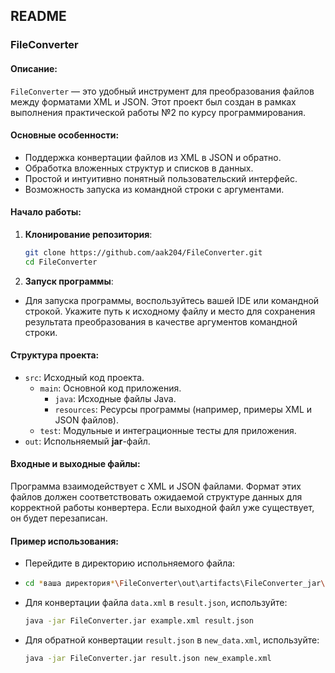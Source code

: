 ## README

### FileConverter

#### Описание:

`FileConverter` — это удобный инструмент для преобразования файлов между форматами XML и JSON. Этот проект был создан в рамках выполнения практической работы №2 по курсу программирования.

#### Основные особенности:

- Поддержка конвертации файлов из XML в JSON и обратно.
- Обработка вложенных структур и списков в данных.
- Простой и интуитивно понятный пользовательский интерфейс.
- Возможность запуска из командной строки с аргументами.

#### Начало работы:

1. **Клонирование репозитория**:
    ```bash
    git clone https://github.com/aak204/FileConverter.git
    cd FileConverter
    ```

2. **Запуск программы**:
- Для запуска программы, воспользуйтесь вашей IDE или командной строкой. Укажите путь к исходному файлу и место для сохранения результата преобразования в качестве аргументов командной строки.

#### Структура проекта:

- `src`: Исходный код проекта.
    - `main`: Основной код приложения.
        - `java`: Исходные файлы Java.
        - `resources`: Ресурсы программы (например, примеры XML и JSON файлов).
    - `test`: Модульные и интеграционные тесты для приложения.
- `out`: Испольняемый __jar__-файл.
#### Входные и выходные файлы:

Программа взаимодействует с XML и JSON файлами. Формат этих файлов должен соответствовать ожидаемой структуре данных для корректной работы конвертера. Если выходной файл уже существует, он будет перезаписан.

#### Пример использования:

- Перейдите в директорию испольняемого файла:   
- ```bash
  cd *ваша директория*\FileConverter\out\artifacts\FileConverter_jar\
  ```
- Для конвертации файла `data.xml` в `result.json`, используйте:
  ```bash
  java -jar FileConverter.jar example.xml result.json
  ```
- Для обратной конвертации `result.json` в `new_data.xml`, используйте:
  ```bash
  java -jar FileConverter.jar result.json new_example.xml
  ```
